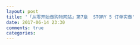 ```yaml
---
layout: post
title: '「从零开始做购物网站」第7章  STORY 5 订单实做'
date: 2017-06-14 23:30
comments: true
categories: 
---
```

